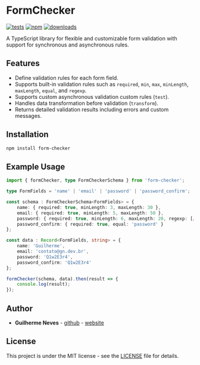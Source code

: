 # FormChecker

[![tests](https://github.com/guilhermeasn/form-checker/actions/workflows/test.yml/badge.svg)](https://github.com/guilhermeasn/form-checker/actions/workflows/test.yml)
[![npm](https://img.shields.io/npm/v/form-checker.svg)](https://www.npmjs.com/package/form-checker/v/latest)
[![downloads](https://img.shields.io/npm/dt/form-checker)](https://www.npmjs.com/package/form-checker/)

A TypeScript library for flexible and customizable form validation with support for synchronous and asynchronous rules.

## Features

- Define validation rules for each form field.
- Supports built-in validation rules such as `required`, `min`, `max`, `minLength`, `maxLength`, `equal`, and `regexp`.
- Supports custom asynchronous validation custom rules (`test`).
- Handles data transformation before validation (`transform`).
- Returns detailed validation results including errors and custom messages.

## Installation

```bash
npm install form-checker
```

## Example Usage

```ts
import { formChecker, type FormCheckerSchema } from 'form-checker';

type FormFields = 'name' | 'email' | 'password' | 'password_confirm';

const schema : FormCheckerSchema<FormFields> = {
    name: { required: true, minLength: 3, maxLength: 30 },
    email: { required: true, minLength: 5, maxLength: 50 },
    password: { required: true, minLength: 6, maxLength: 20, regexp: [/[a-z]/, /[A-Z]/, /[0-9]/] },
    password_confirm: { required: true, equal: 'password' }
};

const data : Record<FormFields, string> = {
    name: 'Guilherme',
    email: 'contato@gn.dev.br',
    password: 'Q1w2E3r4',
    password_confirm: 'Q1w2E3r4'
};

formChecker(schema, data).then(result => {
    console.log(result);
});
```

## Author

* **Guilherme Neves** - [github](https://github.com/guilhermeasn/) - [website](https://gn.dev.br/)

## License

This project is under the MIT license - see the [LICENSE](https://github.com/guilhermeasn/form-checker/blob/master/LICENSE) file for details.
